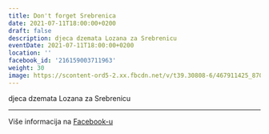 ```yaml
---
title: Don't forget Srebrenica
date: 2021-07-11T18:00:00+0200
draft: false
description: djeca dzemata Lozana za Srebrenicu
eventDate: 2021-07-11T18:00:00+0200
location: ''
facebook_id: '216159003711963'
weight: 30
image: https://scontent-ord5-2.xx.fbcdn.net/v/t39.30808-6/467911425_8702124949883247_8451066247417132989_n.jpg?_nc_cat=103&ccb=1-7&_nc_sid=9e60e4&_nc_ohc=LKeAWfRUD7AQ7kNvwGBOSCr&_nc_oc=AdkNfyVum6tBbnRqGs2jOppMNMYNASApm7VfpjN2oCojhnhI9gnDUzEQq9pnIxVjfoo&_nc_zt=23&_nc_ht=scontent-ord5-2.xx&edm=ABTKTjYEAAAA&_nc_gid=ptuU3mutXAv8ym6-9os5eA&_nc_tpa=Q5bMBQGg20ApZrv5gJzdj0r4WEIyssHsodCuxiwSY2fXkZLc1ztD8SPJAeHdmpKgRweIfbwnCQDEs1A0eg&oh=00_AfeIaNF_YMU01y_u0ryuKqraBeGCnqwVK-OOnFSHPgLU5A&oe=69037CD9
---
```


djeca dzemata Lozana za Srebrenicu

---

Više informacija na [Facebook-u](https://facebook.com/events/216159003711963)